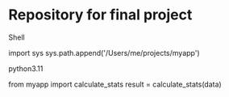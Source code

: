 # Repository for final project

Shell

import sys
sys.path.append('/Users/me/projects/myapp')

python3.11

from myapp import calculate_stats
result = calculate_stats(data)
